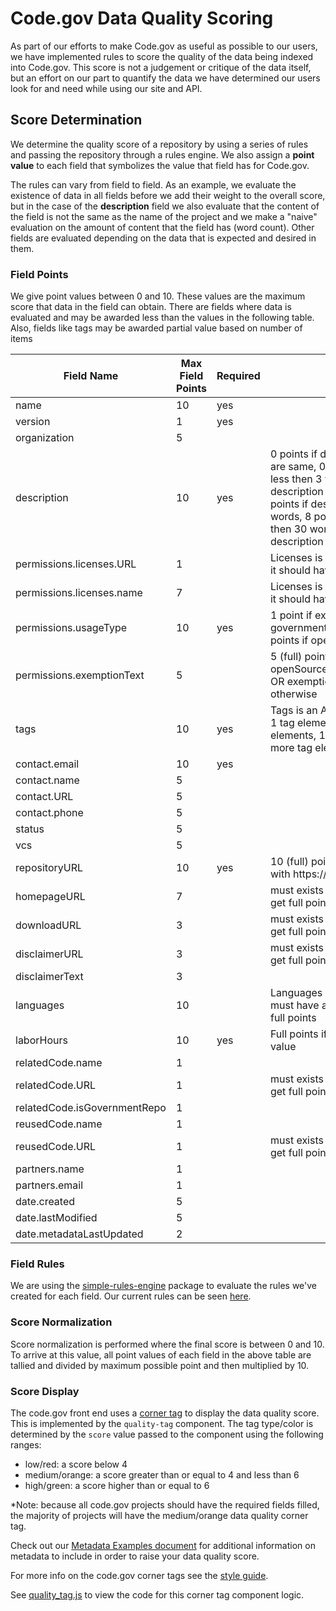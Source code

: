 # Code.gov Data Quality Scoring

As part of our efforts to make Code.gov as useful as possible to our users, we have implemented rules to score the quality of the data being indexed into Code.gov. This score is not a judgement or critique of the data itself, but an effort on our part to quantify the data we have determined our users look for and need while using our site and API.

## Score Determination

We determine the quality score of a repository by using a series of rules and passing the repository through a rules engine. We also assign a __point value__ to each field that symbolizes the value that field has for Code.gov.

The rules can vary from field to field. As an example, we evaluate the existence of data in all fields before we add their weight to the overall score, but in the case of the __description__ field we also evaluate that the content of the field is not the same as the name of the project and we make a "naive" evaluation on the amount of content that the field has (word count). Other fields are evaluated depending on the data that is expected and desired in them.

### Field Points

We give point values between 0 and 10. These values are the maximum score that data in the field can obtain. There are fields where data is evaluated and may be awarded less than the values in the following table.  Also, fields like tags may be awarded partial value based on number of items

|Field Name|Max Field Points|Required|Notes|
|-|-|-|-|
|name|10|yes||
|version|1|yes|||
|organization|5|||
|description|10|yes|0 points if descriptions and name are same, 0 points if description is less then 3 words, 3 points if description is less then 10 words, 5 points if description is less then 20 words, 8 points if description is less then 30 words, 10 (full) points if description is 30 or more words |
|permissions.licenses.URL|1||Licenses is an Array of objects and it should have at least 1 element|
|permissions.licenses.name|7||Licenses is an Array of objects and it should have at least 1 element|
|permissions.usageType|10|yes|1 point if exempt*, 5 points if governmentWideReuse, 10 (full) points if openSource'|
|permissions.exemptionText|5||5 (full) points if usageType is openSource/governmentWideReuse OR exemptionText is present, 0 otherwise|
|tags|10|yes|Tags is an Array objects, 4 points if 1 tag element, 6 points if 2 tag elements, 10 (full) points if 3 or more tag elements|
|contact.email|10|yes||
|contact.name|5|||
|contact.URL|5|||
|contact.phone|5||
|status|5|||
|vcs|5|||
|repositoryURL|10|yes|10 (full) points if valid URL (starts with https:// or http://)|
|homepageURL|7||must exists and be a valid URL to get full points|
|downloadURL|3||must exists and be a valid URL to get full points|
|disclaimerURL|3||must exists and be a valid URL to get full points|
|disclaimerText|3|||
|languages|10||Languages is an Array of strings, must have at least 1 element to get full points|
|laborHours|10|yes|Full points if a positive numeric value|
|relatedCode.name|1|||
|relatedCode.URL|1||must exists and be a valid URL to get full points|
|relatedCode.isGovernmentRepo|1|||
|reusedCode.name|1|||
|reusedCode.URL|1||must exists and be a valid URL to get full points|
|partners.name|1|||
|partners.email|1|||
|date.created|5|||
|date.lastModified|5|||
|date.metadataLastUpdated|2|||

### Field Rules

We are using the [simple-rules-engine](https://www.npmjs.com/package/simple-rules-engine) package to evaluate the rules we've created for each field. Our current rules can be seen [here](https://github.com/GSA/code-gov-harvester/blob/master/libs/rules/index.js).

### Score Normalization

Score normalization is performed where the final score is between 0 and 10.  To arrive at this value, all point values of each field in the above table are tallied and divided by maximum possible point and then multiplied by 10.

### Score Display

The code.gov front end uses a [corner tag](https://gsa.github.io/code-gov-style/components/corner_tags) to display the data quality score. This is implemented by the `quality-tag` component. The tag type/color is determined by the `score` value passed to the component using the following ranges:
- low/red: a score below 4 
- medium/orange: a score greater than or equal to 4 and less than 6
- high/green: a score higher than or equal to 6

*Note: because all code.gov projects should have the required fields filled, the majority of projects will have the medium/orange data quality corner tag. 

Check out our [Metadata Examples document](https://github.com/GSA/code-gov/blob/master/docs/metadata_examples.md) for additional information on metadata to include in order to raise your data quality score. 

For more info on the code.gov corner tags see the [style guide](https://gsa.github.io/code-gov-style/components/corner_tags).

See [quality_tag.js](https://github.com/GSA/code-gov-style/blob/master/src/quality_tag.js) to view the code for this corner tag component logic.
